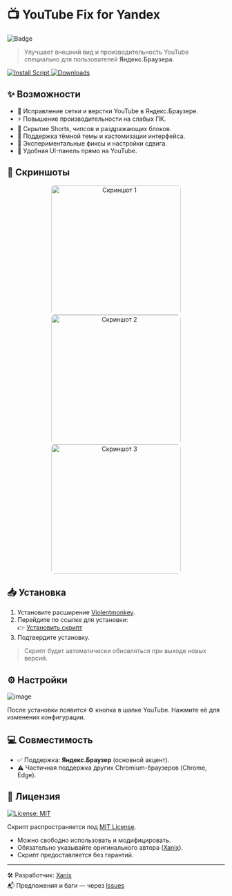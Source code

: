 # 📺 YouTube Fix for Yandex
![Badge](https://hitscounter.dev/api/hit?url=https%3A%2F%2Fgithub.com%2FXanixsl%2FYouTube-Fix-for-Yandex&label=Visits&icon=person-fill&color=%238c68cd)

> Улучшает внешний вид и производительность YouTube специально для пользователей **Яндекс.Браузера**.

[![Install Script](https://img.shields.io/badge/Install-UserScript-blue?logo=javascript)
![Downloads](https://img.shields.io/github/downloads/Xanixsl/YouTube-Fix-for-Yandex/total?label=Downloads&style=flat-square)](https://raw.githubusercontent.com/Xanixsl/YouTube-Fix-for-Yandex/main/youtube-fix-yandex.user.js)


## ✨ Возможности

- 📐 Исправление сетки и верстки YouTube в Яндекс.Браузере.
- ⚡ Повышение производительности на слабых ПК.
- 🧼 Скрытие Shorts, чипсов и раздражающих блоков.
- 🌙 Поддержка тёмной темы и кастомизации интерфейса.
- 🧪 Экспериментальные фиксы и настройки сдвига.
- 🔧 Удобная UI-панель прямо на YouTube.

## 📸 Скриншоты

<p align="center">
  <img src="https://github.com/user-attachments/assets/03749b0e-7983-4d98-a483-542f1008ba2a" width="300" style="border-radius: 8px; margin: 0 10px;" alt="Скриншот 1"/>
  <img src="https://github.com/user-attachments/assets/82d2d2d8-ffcb-46a8-afd8-cc3544ad716b" width="300" style="border-radius: 8px; margin: 0 10px;" alt="Скриншот 2"/>
  <img src="https://github.com/user-attachments/assets/1c64a400-e6af-4781-a47f-d0b7d6a9a778" width="300" style="border-radius: 8px; margin: 0 10px;" alt="Скриншот 3"/>
</p>

## 📥 Установка

1. Установите расширение [Violentmonkey](https://violentmonkey.github.io/get-it/).
2. Перейдите по ссылке для установки:  
   👉 [Установить скрипт](https://raw.githubusercontent.com/Xanixsl/YouTube-Fix-for-Yandex/main/youtube-fix-yandex.user.js)
3. Подтвердите установку.

> Скрипт будет автоматически обновляться при выходе новых версий.

## ⚙️ Настройки

![image](https://github.com/user-attachments/assets/107aca06-5722-4201-ac93-eea26ff20aee)

После установки появится ⚙️ кнопка в шапке YouTube. Нажмите её для изменения конфигурации.

## 💻 Совместимость

- ✅ Поддержка: **Яндекс.Браузер** (основной акцент).
- ⚠️ Частичная поддержка других Chromium-браузеров (Chrome, Edge).

## 📄 Лицензия
[![License: MIT](https://img.shields.io/badge/License-MIT-yellow.svg)](https://opensource.org/licenses/MIT)
  
Скрипт распространяется под [MIT License](LICENSE).  
- Можно свободно использовать и модифицировать.  
- Обязательно указывайте оригинального автора ([Xanix](https://github.com/Xanixsl)).  
- Скрипт предоставляется без гарантий.  
---

🛠 Разработчик: [Xanix](https://github.com/Xanixsl)  
📬 Предложения и баги — через [Issues](https://github.com/Xanixsl/YouTube-Fix-for-Yandex/issues)
